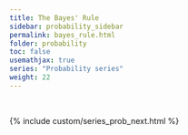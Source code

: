 ```yaml
---
title: The Bayes' Rule
sidebar: probability_sidebar
permalink: bayes_rule.html
folder: probability
toc: false
usemathjax: true
series: "Probability series"
weight: 22
---
```



<br>

{% include custom/series_prob_next.html %}
